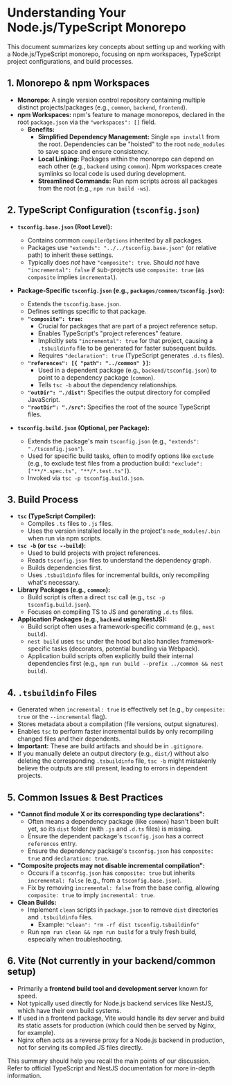 # Understanding Your Node.js/TypeScript Monorepo

This document summarizes key concepts about setting up and working with a Node.js/TypeScript monorepo, focusing on npm workspaces, TypeScript project configurations, and build processes.

## 1. Monorepo & npm Workspaces

*   **Monorepo:** A single version control repository containing multiple distinct projects/packages (e.g., `common`, `backend`, `frontend`).
*   **npm Workspaces:** npm's feature to manage monorepos, declared in the root `package.json` via the `"workspaces": []` field.
    *   **Benefits:**
        *   **Simplified Dependency Management:** Single `npm install` from the root. Dependencies can be "hoisted" to the root `node_modules` to save space and ensure consistency.
        *   **Local Linking:** Packages within the monorepo can depend on each other (e.g., `backend` using `common`). Npm workspaces create symlinks so local code is used during development.
        *   **Streamlined Commands:** Run npm scripts across all packages from the root (e.g., `npm run build -ws`).

## 2. TypeScript Configuration (`tsconfig.json`)

*   **`tsconfig.base.json` (Root Level):**
    *   Contains common `compilerOptions` inherited by all packages.
    *   Packages use `"extends": "../../tsconfig.base.json"` (or relative path) to inherit these settings.
    *   Typically does *not* have `"composite": true`. Should *not* have `"incremental": false` if sub-projects use `composite: true` (as `composite` implies `incremental`).

*   **Package-Specific `tsconfig.json` (e.g., `packages/common/tsconfig.json`):**
    *   Extends the `tsconfig.base.json`.
    *   Defines settings specific to that package.
    *   **`"composite": true`:**
        *   Crucial for packages that are part of a project reference setup.
        *   Enables TypeScript's "project references" feature.
        *   Implicitly sets `"incremental": true` for that project, causing a `.tsbuildinfo` file to be generated for faster subsequent builds.
        *   Requires `"declaration": true` (TypeScript generates `.d.ts` files).
    *   **`"references": [{ "path": "../common" }]`:**
        *   Used in a dependent package (e.g., `backend/tsconfig.json`) to point to a dependency package (`common`).
        *   Tells `tsc -b` about the dependency relationships.
    *   **`"outDir": "./dist"`:** Specifies the output directory for compiled JavaScript.
    *   **`"rootDir": "./src"`:** Specifies the root of the source TypeScript files.

*   **`tsconfig.build.json` (Optional, per Package):**
    *   Extends the package's main `tsconfig.json` (e.g., `"extends": "./tsconfig.json"`).
    *   Used for specific build tasks, often to modify options like `exclude` (e.g., to exclude test files from a production build: `"exclude": ["**/*.spec.ts", "**/*.test.ts"]`).
    *   Invoked via `tsc -p tsconfig.build.json`.

## 3. Build Process

*   **`tsc` (TypeScript Compiler):**
    *   Compiles `.ts` files to `.js` files.
    *   Uses the version installed locally in the project's `node_modules/.bin` when run via npm scripts.
*   **`tsc -b` (or `tsc --build`):**
    *   Used to build projects with project references.
    *   Reads `tsconfig.json` files to understand the dependency graph.
    *   Builds dependencies first.
    *   Uses `.tsbuildinfo` files for incremental builds, only recompiling what's necessary.
*   **Library Packages (e.g., `common`):**
    *   Build script is often a direct `tsc` call (e.g., `tsc -p tsconfig.build.json`).
    *   Focuses on compiling TS to JS and generating `.d.ts` files.
*   **Application Packages (e.g., `backend` using NestJS):**
    *   Build script often uses a framework-specific command (e.g., `nest build`).
    *   `nest build` uses `tsc` under the hood but also handles framework-specific tasks (decorators, potential bundling via Webpack).
    *   Application build scripts often explicitly build their internal dependencies first (e.g., `npm run build --prefix ../common && nest build`).

## 4. `.tsbuildinfo` Files

*   Generated when `incremental: true` is effectively set (e.g., by `composite: true` or the `--incremental` flag).
*   Stores metadata about a compilation (file versions, output signatures).
*   Enables `tsc` to perform faster incremental builds by only recompiling changed files and their dependents.
*   **Important:** These are build artifacts and should be in `.gitignore`.
*   If you manually delete an output directory (e.g., `dist/`) without also deleting the corresponding `.tsbuildinfo` file, `tsc -b` might mistakenly believe the outputs are still present, leading to errors in dependent projects.

## 5. Common Issues & Best Practices

*   **"Cannot find module X or its corresponding type declarations":**
    *   Often means a dependency package (like `common`) hasn't been built yet, so its `dist` folder (with `.js` and `.d.ts` files) is missing.
    *   Ensure the dependent package's `tsconfig.json` has a correct `references` entry.
    *   Ensure the dependency package's `tsconfig.json` has `composite: true` and `declaration: true`.
*   **"Composite projects may not disable incremental compilation":**
    *   Occurs if a `tsconfig.json` has `composite: true` but inherits `incremental: false` (e.g., from a `tsconfig.base.json`).
    *   Fix by removing `incremental: false` from the base config, allowing `composite: true` to imply `incremental: true`.
*   **Clean Builds:**
    *   Implement `clean` scripts in `package.json` to remove `dist` directories and `.tsbuildinfo` files.
        *   Example: `"clean": "rm -rf dist tsconfig.tsbuildinfo"`
    *   Run `npm run clean && npm run build` for a truly fresh build, especially when troubleshooting.

## 6. Vite (Not currently in your backend/common setup)

*   Primarily a **frontend build tool and development server** known for speed.
*   Not typically used directly for Node.js backend services like NestJS, which have their own build systems.
*   If used in a frontend package, Vite would handle its dev server and build its static assets for production (which could then be served by Nginx, for example).
*   Nginx often acts as a reverse proxy for a Node.js backend in production, not for serving its compiled JS files directly.

This summary should help you recall the main points of our discussion. Refer to official TypeScript and NestJS documentation for more in-depth information. 